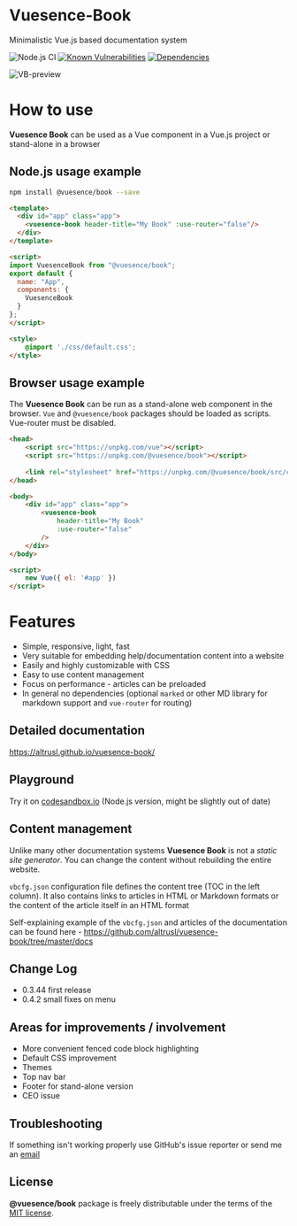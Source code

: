 # Vuesence-Book

Minimalistic Vue.js based documentation system

![Node.js CI](https://github.com/altrusl/vuesence-book/workflows/Node.js%20CI/badge.svg)
[![Known Vulnerabilities](https://snyk.io/test/github/altrusl/vuesence-book/badge.svg)](https://snyk.io/test/github/altrusl/vuesence-book)
[![Dependencies](https://david-dm.org/altrusl/vuesence-book.svg)](https://david-dm.org/altrusl/vuesence-book.svg)

<!-- # Overview -->

<!-- Vuesence Book is a Vue component that can be used for help or documentation systems. -->

![VB-preview](https://altrusl.github.io/vuesence-book/images/vb-preview.jpg)

# How to use

**Vuesence Book** can be used as a Vue component in a Vue.js project or stand-alone in a browser

## Node.js usage example

```bash
npm install @vuesence/book --save
```

```html
<template>
  <div id="app" class="app">
    <vuesence-book header-title="My Book" :use-router="false"/>
  </div>
</template>

<script>
import VuesenceBook from "@vuesence/book";
export default {
  name: "App",
  components: {
    VuesenceBook
  }
};
</script>

<style>
    @import './css/default.css';
</style>
```

## Browser usage example

The **Vuesence Book** can be run as a stand-alone web component in the browser. `Vue` and `@vuesence/book` packages should be loaded as scripts. Vue-router must be disabled.

```html
<head>
	<script src="https://unpkg.com/vue"></script>
	<script src="https://unpkg.com/@vuesence/book"></script>
	
	<link rel="stylesheet" href="https://unpkg.com/@vuesence/book/src/css/default.css">      
</head>

<body>	
	<div id="app" class="app">
		<vuesence-book
			header-title="My Book"
			:use-router="false"
		/>
	</div>
</body>

<script>
	new Vue({ el: '#app' })
</script>

```


# Features

- Simple, responsive, light, fast
- Very suitable for embedding help/documentation content into a website
- Easily and highly customizable with CSS
- Easy to use content management
- Focus on performance - articles can be preloaded
- In general no dependencies (optional `marked` or other MD library for markdown support and `vue-router` for routing)


## Detailed documentation

<a href="https://altrusl.github.io/vuesence-book/" target="_blank">https://altrusl.github.io/vuesence-book/</a>

## Playground

Try it on <a href="https://codesandbox.io/s/vuesence-book-0rfh5" target="_blank">codesandbox.io</a> (Node.js version, might be slightly out of date)


## Content management

Unlike many other documentation systems **Vuesence Book** is not a *static site generator*. You can change the content without rebuilding the entire website.

`vbcfg.json` configuration file defines the content tree (TOC in the left column). It also contains links to articles in HTML or Markdown formats or the content of the article itself in an HTML format

Self-explaining example of the `vbcfg.json` and articles of the documentation can be found here - 
<a href="https://github.com/altrusl/vuesence-book/tree/master/docs" target="_blank">https://github.com/altrusl/vuesence-book/tree/master/docs</a>

## Change Log

- 0.3.44 first release
- 0.4.2 small fixes on menu

## Areas for improvements / involvement
- More convenient fenced code block highlighting
- Default CSS improvement
- Themes
- Top nav bar
- Footer for stand-alone version
- CEO issue


## Troubleshooting

If something isn't working properly use GitHub's issue reporter or send me an <a href="mailto:ruslan.makarov@gmail.com">email</a>

## License

**@vuesence/book** package is freely distributable under the terms of the [MIT license](LICENSE).
